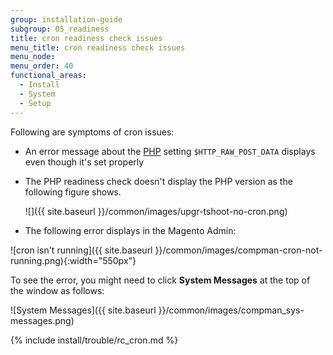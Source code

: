 ```yaml
---
group: installation-guide
subgroup: 05_readiness
title: cron readiness check issues
menu_title: cron readiness check issues
menu_node:
menu_order: 40
functional_areas:
  - Install
  - System
  - Setup
---
```


Following are symptoms of cron issues:

* An error message about the [PHP](https://glossary.magento.com/php) setting `$HTTP_RAW_POST_DATA` displays even though it's set properly
* The PHP readiness check doesn't display the PHP version as the following figure shows.

  ![]({{ site.baseurl }}/common/images/upgr-tshoot-no-cron.png)

* The following error displays in the Magento Admin:

 ![cron isn't running]({{ site.baseurl }}/common/images/compman-cron-not-running.png){:width="550px"}

 To see the error, you might need to click **System Messages** at the top of the window as follows:

 ![System Messages]({{ site.baseurl }}/common/images/compman_sys-messages.png)

{% include install/trouble/rc_cron.md %}
